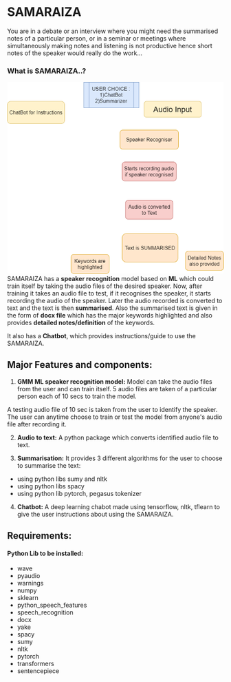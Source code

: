 
# SAMARAIZA 
You are in a debate or an interview where you might need the summarised 
notes of a particular person, or in a seminar or meetings where simultaneously making notes and listening
is not productive hence short notes of the speaker would really do the work...

### What is SAMARAIZA..?
![](https://github.com/RohitSinghDev/SAMARAIZA/blob/main/samarizer.png)
SAMARAIZA has a **speaker recognition** model based on **ML** which
could train itself by taking the audio files of the desired speaker.
Now, after training it takes an audio file to test, if it recognises the speaker, 
it starts recording the audio of the speaker. Later the audio recorded is converted to 
text and the text is then **summarised**. Also the summarised text is given 
in the form of **docx file** which has the major keywords
highlighted and also provides **detailed notes/definition** of the keywords.

It also has a **Chatbot**, which provides instructions/guide to use the SAMARAIZA.

## Major Features and components: 
1. **GMM ML speaker recognition model:**
Model can take the audio files from the user and can train itself. 5 audio files are taken 
of a particular person each of 10 secs to train the model.

A testing audio file of 10 sec is taken from the user to identify the speaker.
 The user can anytime choose to train or test the model from anyone's audio file after recording it.

2. **Audio to text:** 
A python package which converts identified audio file to text.

3. **Summarisation:**
It provides 3 different algorithms for the user to choose to summarise the text:
+ using python libs sumy and nltk
+ using python libs spacy
+ using python lib pytorch, pegasus tokenizer

4. **Chatbot:**
A deep learning chabot made using tensorflow, nltk, tflearn to give the user instructions about using the SAMARAIZA.



## Requirements:
#### Python Lib to be installed: 
+ wave
+ pyaudio
+ warnings
+ numpy
+ sklearn
+ python_speech_features
+ speech_recognition
+ docx
+ yake
+ spacy
+ sumy
+ nltk
+ pytorch
+ transformers
+ sentencepiece



